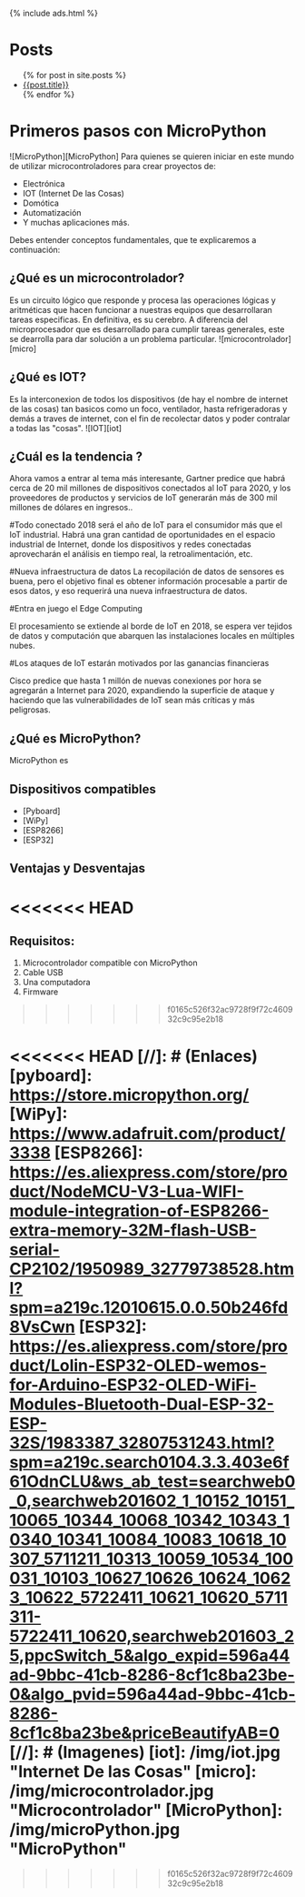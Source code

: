 {% include ads.html %}

# Posts

<ul>
  {% for post in site.posts %}
    <li>
      <a href="/micropython{{post.url }}">{{post.title}}</a>
    </li>
  {% endfor %}
</ul>

# Primeros pasos con MicroPython
![MicroPython][MicroPython]
Para quienes se quieren iniciar en este mundo de utilizar microcontroladores para crear proyectos de:
- Electrónica
- IOT (Internet De las Cosas)
- Domótica
- Automatización
- Y muchas aplicaciones más.

Debes entender conceptos fundamentales, que te explicaremos a continuación:
## ¿Qué es un microcontrolador?
Es un circuito lógico que responde y procesa las operaciones lógicas y aritméticas que hacen funcionar a nuestras equipos que desarrollaran tareas especificas. En definitiva, es su cerebro.
A diferencia del microprocesador que es desarrollado para cumplir tareas generales, este se dearrolla para dar solución a un problema particular.
![microcontrolador][micro] 
## ¿Qué es IOT?
Es la interconexion de todos los dispositivos (de hay el nombre de internet de las cosas) tan basicos como un foco, ventilador, hasta refrigeradoras y demás a traves de internet, con el fin de recolectar datos y poder contralar a todas las "cosas".
![IOT][iot] 
## ¿Cuál es la tendencia ?
Ahora vamos a entrar al tema más interesante, Gartner predice que habrá cerca de 20 mil millones de dispositivos conectados al IoT para 2020, y los proveedores de productos y servicios de IoT generarán más de 300 mil millones de dólares en ingresos..

#Todo conectado
2018 será el año de IoT para el consumidor más que el IoT industrial. Habrá una gran cantidad de oportunidades en el espacio industrial de Internet, donde los dispositivos y redes conectadas aprovecharán el análisis en tiempo real, la retroalimentación, etc.

#Nueva infraestructura de datos
La recopilación de datos de sensores es buena, pero el objetivo final es obtener información procesable a partir de esos datos, y eso requerirá una nueva infraestructura de datos.

#Entra en juego el Edge Computing

El procesamiento se extiende al borde de IoT en 2018, se espera ver tejidos de datos y computación que abarquen las instalaciones locales en múltiples nubes. 

#Los ataques de IoT estarán motivados por las ganancias financieras

Cisco predice que hasta 1 millón de nuevas conexiones por hora se agregarán a Internet para 2020, expandiendo la superficie de ataque y haciendo que las vulnerabilidades de IoT sean más críticas y más peligrosas.

## ¿Qué es MicroPython?
MicroPython es 
## Dispositivos compatibles
- [Pyboard]
- [WiPy]
- [ESP8266]
- [ESP32]
## Ventajas y Desventajas
<<<<<<< HEAD
=======
## Requisitos:
1. Microcontrolador compatible con MicroPython
2. Cable USB 
3. Una computadora
4. Firmware

>>>>>>> f0165c526f32ac9728f9f72c460932c9c95e2b18


<<<<<<< HEAD
[//]: # (Enlaces)
[pyboard]: <https://store.micropython.org/>
[WiPy]: <https://www.adafruit.com/product/3338>
[ESP8266]: <https://es.aliexpress.com/store/product/NodeMCU-V3-Lua-WIFI-module-integration-of-ESP8266-extra-memory-32M-flash-USB-serial-CP2102/1950989_32779738528.html?spm=a219c.12010615.0.0.50b246fd8VsCwn>
[ESP32]: <https://es.aliexpress.com/store/product/Lolin-ESP32-OLED-wemos-for-Arduino-ESP32-OLED-WiFi-Modules-Bluetooth-Dual-ESP-32-ESP-32S/1983387_32807531243.html?spm=a219c.search0104.3.3.403e6f61OdnCLU&ws_ab_test=searchweb0_0,searchweb201602_1_10152_10151_10065_10344_10068_10342_10343_10340_10341_10084_10083_10618_10307_5711211_10313_10059_10534_100031_10103_10627_10626_10624_10623_10622_5722411_10621_10620_5711311-5722411_10620,searchweb201603_25,ppcSwitch_5&algo_expid=596a44ad-9bbc-41cb-8286-8cf1c8ba23be-0&algo_pvid=596a44ad-9bbc-41cb-8286-8cf1c8ba23be&priceBeautifyAB=0>
[//]: # (Imagenes)
[iot]: /img/iot.jpg "Internet De las Cosas"
[micro]: /img/microcontrolador.jpg "Microcontrolador"
[MicroPython]: /img/microPython.jpg "MicroPython"
=======
>>>>>>> f0165c526f32ac9728f9f72c460932c9c95e2b18
